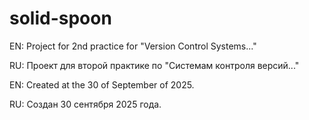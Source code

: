 # solid-spoon

EN: Project for 2nd practice for "Version Control Systems..."

RU: Проект для второй практике по "Системам контроля версий..."

EN: Created at the 30 of September of 2025.

RU: Создан 30 сентября 2025 года.
